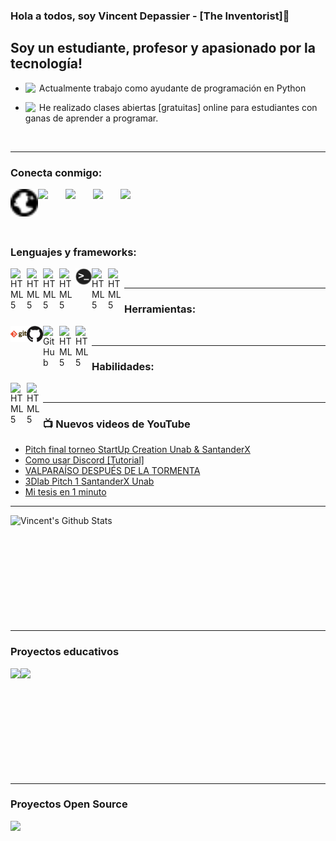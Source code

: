### Hola a todos, soy Vincent Depassier - [The Inventorist]👋

## Soy un estudiante, profesor y apasionado por la tecnología!
- <img align="left" width="22px" src="https://img.icons8.com/color/48/000000/python.png"/> Actualmente trabajo como ayudante de programación en Python

- <img align="left" width="22px" src="https://img.icons8.com/color/48/000000/youtube-squared.png"/> He realizado clases abiertas [gratuitas] online para estudiantes con ganas de aprender a programar.

<br/>

---

### Conecta conmigo:

<a href= "https://theinventorist.cl" target="_blank">
  <img align="left" width="44px" src="https://raw.githubusercontent.com/iconic/open-iconic/master/svg/globe.svg" />
</a>

<a href= "https://www.youtube.com/channel/UCorEC6DwpOxSTTYtpImVI_w" target="_blank">
  <img align="left" width="44px" src="https://cdn.jsdelivr.net/npm/simple-icons@v3/icons/youtube.svg" />
</a>

<a href= "https://twitter.com/TheInventorist" target="_blank">
  <img align="left" width="44px" src="https://cdn.jsdelivr.net/npm/simple-icons@v3/icons/twitter.svg" />
</a>

<a href= "https://www.linkedin.com/in/vincent-depassier/" target="_blank">
  <img align="left" width="44px" src="https://cdn.jsdelivr.net/npm/simple-icons@v3/icons/linkedin.svg" />
</a>

<a href= "https://www.instagram.com/the_inventorist/" target="_blank">
  <img align="left" width="44px" src="https://cdn.jsdelivr.net/npm/simple-icons@v3/icons/instagram.svg" />
</a>


<br/>
<br/>
<br/>
<br/>

### Lenguajes y frameworks:


<img align="left" alt="HTML5" width="26px" src="https://img.icons8.com/color/48/000000/python.png" />
<img align="left" alt="HTML5" width="26px" src="https://img.icons8.com/color/48/000000/c-sharp-logo-2.png" />
<img align="left" alt="HTML5" width="26px" src="https://img.icons8.com/color/48/000000/c-programming.png"/>
<img align="left" alt="HTML5" width="26px" src="https://img.icons8.com/color/48/000000/c-plus-plus-logo.png"/>
<img align="left" alt="HTML5" width="26px" src="https://raw.githubusercontent.com/github/explore/80688e429a7d4ef2fca1e82350fe8e3517d3494d/topics/terminal/terminal.png" />
<img align="left" alt="HTML5" width="26px" src="https://img.icons8.com/material-sharp/24/000000/django.png"/>
<img align="left" alt="HTML5" width="26px" src="https://img.icons8.com/color/48/000000/flutter.png"/>

<br />

---

### Herramientas:

<img align="left" alt="Git" width="26px" src="https://raw.githubusercontent.com/github/explore/80688e429a7d4ef2fca1e82350fe8e3517d3494d/topics/git/git.png" />
<img align="left" alt="GitHub" width="26px" src="https://raw.githubusercontent.com/github/explore/78df643247d429f6cc873026c0622819ad797942/topics/github/github.png" />
<img align="left" alt="GitHub" width="26px" src="https://img.icons8.com/fluent/48/000000/android-os.png"/>
<img align="left" alt="HTML5" width="26px" src="https://img.icons8.com/ios-filled/50/000000/unity.png" />
<img align="left" alt="HTML5" width="26px" src="https://img.icons8.com/color/48/000000/arduino.png"/>


<br />

---

### Habilidades:

<img align="left" alt="HTML5" width="26px" src="https://img.icons8.com/fluent/48/000000/commercial-development-management.png"/>
<img align="left" alt="HTML5" width="26px" src="https://img.icons8.com/officel/16/000000/class.png"/>

<br />

---

### 📺 Nuevos videos de YouTube
<!-- YOUTUBE:START -->
- [Pitch final torneo StartUp Creation Unab & SantanderX](https://www.youtube.com/watch?v=pt-Rs-Nti4I)
- [Como usar Discord [Tutorial]](https://www.youtube.com/watch?v=6HIT6knXiks)
- [VALPARAÍSO DESPUÉS DE LA TORMENTA](https://www.youtube.com/watch?v=4Ll53BbDSGg)
- [3Dlab Pitch 1 SantanderX Unab](https://www.youtube.com/watch?v=dua9nbogEm8)
- [Mi tesis en 1 minuto](https://www.youtube.com/watch?v=Xlotzoy2Id8)
<!-- YOUTUBE:END -->

---

<img align="left" alt="Vincent's Github Stats" src="https://github-readme-stats.vercel.app/api?username=TheInventorist&show_icons=true&hide_border=true&count_private=true&theme=algolia" />



<br/>
<br/>
<br/>
<br/>
<br/>
<br/>
<br/>
<br/>
<br/>
<br/>

---

### Proyectos educativos
<a href="https://github.com/TheInventorist/Material-Programacion">
  <img align="left" src="https://github-readme-stats.vercel.app/api/pin/?username=theinventorist&repo=Material-Programacion&theme=algolia" />
</a>

<a href="https://github.com/TheInventorist/Mini-Proyectos">
  <img align="left" src="https://github-readme-stats.vercel.app/api/pin/?username=theinventorist&repo=Mini-Proyectos&theme=algolia" />
</a>

<br/>
<br/>
<br/>
<br/>
<br/>
<br/>
<br/>
<br/>
<br/>
<br/>

---

### Proyectos Open Source
<a href="https://github.com/TheInventorist/DjangoGram">
  <img align="left" src="https://github-readme-stats.vercel.app/api/pin/?username=theinventorist&repo=DjangoGram&theme=algolia" />
</a>

<br/>
<br/>
<br/>
<br/>
<br/>
<br/>
<br/>

